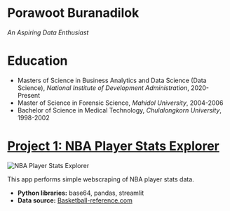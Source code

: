 # Porawoot Buranadilok
*An Aspiring Data Enthusiast*

# Education
* Masters of Science in Business Analytics and Data Science (Data Science), *National Institute of Development Administration*, 2020-Present
* Master of Science in Forensic Science, *Mahidol University*, 2004-2006
* Bachelor of Science in Medical Technology, *Chulalongkorn University*, 1998-2002

# [Project 1: NBA Player Stats Explorer](http://youtube.com/dataprofessor)
![NBA Player Stats Explorer](andre-francois-mckenzie-iGYiBhdNTpE-unsplash.jpg)

This app performs simple webscraping of NBA player stats data.
* **Python libraries:** base64, pandas, streamlit
* **Data source:** [Basketball-reference.com](https://www.basketball-reference.com/)
